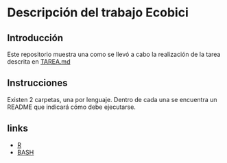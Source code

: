 # Descripción del trabajo Ecobici

## Introducción
Este repositorio muestra una como se llevó a cabo la realización de la tarea descrita en [TAREA.md](TAREA.md) 

## Instrucciones
Existen 2 carpetas, una por lenguaje.
Dentro de cada una se encuentra un README que indicará cómo debe ejecutarse.

## links

- [R](R/README.md)
- [BASH](BASH/README.md)
